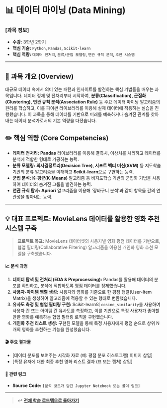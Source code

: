 # 📊 데이터 마이닝 (Data Mining)

### **[과목 정보]**
- **수강:** 3학년 2학기
- **핵심 기술:** `Python`, `Pandas`, `Scikit-learn`
- **핵심 역량:** `데이터 전처리`, `분류/군집 모델링`, `연관 규칙 분석`, `추천 시스템`

---

## 📖 과목 개요 (Overview)

대규모 데이터 속에서 의미 있는 패턴과 인사이트를 발견하는 핵심 기법들을 배우는 과목입니다. 데이터 정제 및 전처리부터 시작하여, **분류(Classification), 군집화(Clustering), 연관 규칙 분석(Association Rule)** 등 주요 데이터 마이닝 알고리즘의 원리를 학습하고, 이를 파이썬 라이브러리를 이용해 실제 데이터에 적용하는 실습을 진행했습니다. 이 과목을 통해 데이터를 기반으로 미래를 예측하거나 숨겨진 관계를 찾아내는 데이터 분석가로서의 기본 역량을 다졌습니다.

## ✏️ 핵심 역량 (Core Competencies)

-   **데이터 전처리:** **Pandas** 라이브러리를 이용해 결측치, 이상치를 처리하고 데이터를 분석에 적합한 형태로 가공하는 능력.
-   **분류 모델링:** **의사결정트리(Decision Tree), 서포트 벡터 머신(SVM)** 등 지도학습 기반의 분류 알고리즘을 이해하고 **Scikit-learn**으로 구현하는 능력.
-   **군집 분석:** **K-평균(K-Means)** 알고리즘 등 비지도학습 기반의 군집화 기법을 사용하여 데이터의 숨겨진 그룹을 발견하는 능력.
-   **연관 규칙 탐사:** **Apriori** 알고리즘을 이용해 '장바구니 분석'과 같이 항목들 간의 연관성을 찾아내는 능력.

---

## 💡 대표 프로젝트: MovieLens 데이터를 활용한 영화 추천 시스템 구축

> **프로젝트 목표:** MovieLens 데이터셋의 사용자별 영화 평점 데이터를 기반으로, 협업 필터링(Collaborative Filtering) 알고리즘을 이용한 개인화 영화 추천 모델을 구축했습니다.

#### 📈 분석 과정
1.  **데이터 탐색 및 전처리 (EDA & Preprocessing):** Pandas를 활용해 데이터의 분포를 확인하고, 분석에 적합하도록 평점 데이터를 정제했습니다.
2.  **사용자-아이템 행렬 생성:** 사용자와 영화를 기준으로 한 평점 행렬(User-Item Matrix)을 생성하여 알고리즘에 적용할 수 있는 형태로 변환했습니다.
3.  **유사도 측정 및 협업 필터링 구현:** Scikit-learn의 `cosine_similarity`를 사용하여 사용자 간 또는 아이템 간 유사도를 측정하고, 이를 기반으로 특정 사용자가 좋아할 만한 영화를 예측하는 협업 필터링 로직을 구현했습니다.
4.  **개인화 추천 리스트 생성:** 구현된 모델을 통해 특정 사용자에게 평점 순으로 상위 N개의 영화를 추천하는 기능을 완성했습니다.

#### 🎬 주요 결과물
- [데이터 분포를 보여주는 시각화 자료 (예: 평점 분포 히스토그램) 이미지 삽입]
- [특정 유저에 대한 최종 추천 영화 리스트 결과 (표 또는 캡처) 삽입]

#### 🔗 관련 링크
- **Source Code:** `[분석 코드가 담긴 Jupyter Notebook 또는 폴더 링크]`

---
> ↩️ **[전체 학습 로드맵으로 돌아가기](../../README.md)**
